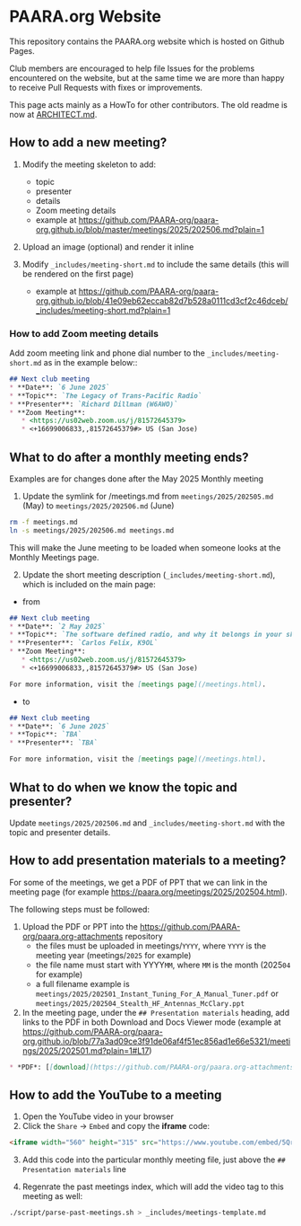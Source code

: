 # PAARA.org Website

This repository contains the PAARA.org website which is hosted on Github Pages.

Club members are encouraged to help file Issues for the problems encountered on the website, but at the same time we are more than happy to receive Pull Requests with fixes or improvements.

This page acts mainly as a HowTo for other contributors. The old readme is now at [ARCHITECT.md](ARCHITECT.md).

## How to add a new meeting?

1. Modify the meeting skeleton to add: 
   * topic
   * presenter
   * details
   * Zoom meeting details
   * example at <https://github.com/PAARA-org/paara-org.github.io/blob/master/meetings/2025/202506.md?plain=1>

2. Upload an image (optional) and render it inline
3. Modify `_includes/meeting-short.md` to include the same details (this will be rendered on the first page)
   * example at <https://github.com/PAARA-org/paara-org.github.io/blob/41e09eb62eccab82d7b528a0111cd3cf2c46dceb/_includes/meeting-short.md?plain=1>

### How to add Zoom meeting details

Add zoom meeting link and phone dial number to the `_includes/meeting-short.md` as in the example below::

```markdown
## Next club meeting
* **Date**: `6 June 2025`
* **Topic**: `The Legacy of Trans-Pacific Radio`
* **Presenter**: `Richard Dillman (W6AWO)`
* **Zoom Meeting**:
   * <https://us02web.zoom.us/j/81572645379>
   * <+16699006833,,81572645379#> US (San Jose)
```

## What to do after a monthly meeting ends?

Examples are for changes done after the May 2025 Monthly meeting

1. Update the symlink for /meetings.md from `meetings/2025/202505.md` (May) to `meetings/2025/202506.md` (June)

```bash
rm -f meetings.md
ln -s meetings/2025/202506.md meetings.md
```

This will make the June meeting to be loaded when someone looks at the Monthly Meetings page.

2. Update the short meeting description (`_includes/meeting-short.md`), which is included on the main page:

* from

```md
## Next club meeting
* **Date**: `2 May 2025`
* **Topic**: `The software defined radio, and why it belongs in your shack`
* **Presenter**: `Carlos Felix, K9OL`
* **Zoom Meeting**:
   * <https://us02web.zoom.us/j/81572645379>
   * <+16699006833,,81572645379#> US (San Jose)

For more information, visit the [meetings page](/meetings.html).
```

* to

```md
## Next club meeting
* **Date**: `6 June 2025`
* **Topic**: `TBA`
* **Presenter**: `TBA`

For more information, visit the [meetings page](/meetings.html).
```

## What to do when we know the topic and presenter?

Update `meetings/2025/202506.md` and `_includes/meeting-short.md` with the topic and presenter details.

## How to add presentation materials to a meeting?

For some of the meetings, we get a PDF of PPT that we can link in the meeting page (for example <https://paara.org/meetings/2025/202504.html>).

The following steps must be followed:
1. Upload the PDF or PPT into the <https://github.com/PAARA-org/paara.org-attachments> repository
   * the files must be uploaded in meetings/`YYYY`, where `YYYY` is the meeting year (meetings/`2025` for example)
   * the file name must start with YYYY`MM`, where `MM` is the month (2025`04` for example)
   * a full filename example is `meetings/2025/202501_Instant_Tuning_For_A_Manual_Tuner.pdf` or `meetings/2025/202504_Stealth_HF_Antennas_McClary.ppt`
2. In the meeting page, under the `## Presentation materials` heading, add links to the PDF in both Download and Docs Viewer mode (example at <https://github.com/PAARA-org/paara-org.github.io/blob/77a3ad09ce3f91de06af4f51ec856ad1e66e5321/meetings/2025/202501.md?plain=1#L17>)

```md
* *PDF*: [[download](https://github.com/PAARA-org/paara.org-attachments/blob/main/events/2025/202501_Instant_Tuning_For_A_Manual_Tuner.pdf?raw=true)] [[Docs Viewer](https://docs.google.com/viewer?url=https://github.com/PAARA-org/paara.org-attachments/blob/main/events/2025/202501_Instant_Tuning_For_A_Manual_Tuner.pdf?raw=true)]
```

## How to add the YouTube to a meeting

1. Open the YouTube video in your browser
2. Click the `Share` -> `Embed` and copy the **iframe** code:

```html
<iframe width="560" height="315" src="https://www.youtube.com/embed/5QrTYcUS4hU?si=ImhnyzMrJMUEigxn" title="YouTube video player" frameborder="0" allow="accelerometer; autoplay; clipboard-write; encrypted-media; gyroscope; picture-in-picture; web-share" referrerpolicy="strict-origin-when-cross-origin" allowfullscreen></iframe>
```

3. Add this code into the particular monthly meeting file, just above the `## Presentation materials` line

4. Regenrate the past meetings index, which will add the video tag to this meeting as well:

```bash
./script/parse-past-meetings.sh > _includes/meetings-template.md
```
